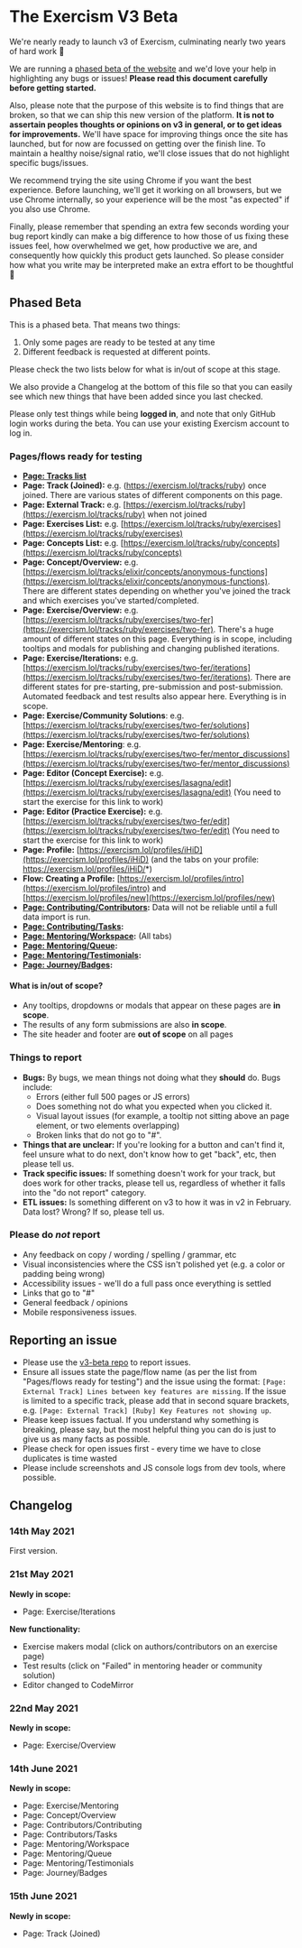 # The Exercism V3 Beta

We're nearly ready to launch v3 of Exercism, culminating nearly two years of hard work 🎉

We are running a [phased beta of the website](https://exercism.lol) and we'd love your help in highlighting any bugs or issues!
**Please read this document carefully before getting started.**

Also, please note that the purpose of this website is to find things that are broken, so that we can ship this new version of the platform.
**It is not to assertain peoples thoughts or opinions on v3 in general, or to get ideas for improvements.**
We'll have space for improving things once the site has launched, but for now are focussed on getting over the finish line.
To maintain a healthy noise/signal ratio, we'll close issues that do not highlight specific bugs/issues.

We recommend trying the site using Chrome if you want the best experience. 
Before launching, we'll get it working on all browsers, but we use Chrome internally, so your experience will be the most "as expected" if you also use Chrome.

Finally, please remember that spending an extra few seconds wording your bug report kindly can make a big difference to how those of us fixing these issues feel, how overwhelmed we get, how productive we are, and consequently how quickly this product gets launched. 
So please consider how what you write may be interpreted make an extra effort to be thoughtful 🙂

## Phased Beta

This is a phased beta.
That means two things:
1. Only some pages are ready to be tested at any time
2. Different feedback is requested at different points.

Please check the two lists below for what is in/out of scope at this stage.

We also provide a Changelog at the bottom of this file so that you can easily see which new things that have been added since you last checked.

Please only test things while being **logged in**, and note that only GitHub login works during the beta.
You can use your existing Exercism account to log in.

### Pages/flows ready for testing

- **[Page: Tracks list](https://exercism.lol/tracks)**
- **Page: Track (Joined):** e.g. (https://exercism.lol/tracks/ruby) once joined. There are various states of different components on this page.
- **Page: External Track:** e.g. [https://exercism.lol/tracks/ruby](https://exercism.lol/tracks/ruby) when not joined
- **Page: Exercises List:** e.g. [https://exercism.lol/tracks/ruby/exercises](https://exercism.lol/tracks/ruby/exercises)
- **Page: Concepts List:** e.g. [https://exercism.lol/tracks/ruby/concepts](https://exercism.lol/tracks/ruby/concepts)
- **Page: Concept/Overview:** e.g. [https://exercism.lol/tracks/elixir/concepts/anonymous-functions](https://exercism.lol/tracks/elixir/concepts/anonymous-functions). There are different states depending on whether you've joined the track and which exercises you've started/completed.
- **Page: Exercise/Overview:** e.g. [https://exercism.lol/tracks/ruby/exercises/two-fer](https://exercism.lol/tracks/ruby/exercises/two-fer). There's a huge amount of different states on this page. Everything is in scope, including tooltips and modals for publishing and changing published iterations.
- **Page: Exercise/Iterations:** e.g. [https://exercism.lol/tracks/ruby/exercises/two-fer/iterations](https://exercism.lol/tracks/ruby/exercises/two-fer/iterations). There are different states for pre-starting, pre-submission and post-submission. Automated feedback and test results also appear here. Everything is in scope.
- **Page: Exercise/Community Solutions**: e.g. [https://exercism.lol/tracks/ruby/exercises/two-fer/solutions](https://exercism.lol/tracks/ruby/exercises/two-fer/solutions)
- **Page: Exercise/Mentoring**: e.g. [https://exercism.lol/tracks/ruby/exercises/two-fer/mentor_discussions](https://exercism.lol/tracks/ruby/exercises/two-fer/mentor_discussions)
- **Page: Editor (Concept Exercise):** e.g. [https://exercism.lol/tracks/ruby/exercises/lasagna/edit](https://exercism.lol/tracks/ruby/exercises/lasagna/edit) (You need to start the exercise for this link to work)
- **Page: Editor (Practice Exercise):** e.g. [https://exercism.lol/tracks/ruby/exercises/two-fer/edit](https://exercism.lol/tracks/ruby/exercises/two-fer/edit) (You need to start the exercise for this link to work)
- **Page: Profile:** [https://exercism.lol/profiles/iHiD](https://exercism.lol/profiles/iHiD) (and the tabs on your profile: https://exercism.lol/profiles/iHiD/*)
- **Flow: Creating a Profile:** [https://exercism.lol/profiles/intro](https://exercism.lol/profiles/intro) and [https://exercism.lol/profiles/new](https://exercism.lol/profiles/new)
- **[Page: Contributing/Contributors](https://exercism.lol/contributing/contributors):** Data will not be reliable until a full data import is run.
- **[Page: Contributing/Tasks](https://exercism.lol/contributing/tasks):**
- **[Page: Mentoring/Workspace](https://exercism.lol/mentoring/inbox):** (All tabs)
- **[Page: Mentoring/Queue](https://exercism.lol/mentoring/queue):** 
- **[Page: Mentoring/Testimonials](https://exercism.lol/mentoring/testimonials):** 
- **[Page: Journey/Badges](https://exercism.lol/journey/badges):**

#### What is in/out of scope?

- Any tooltips, dropdowns or modals that appear on these pages are **in scope**.
- The results of any form submissions are also **in scope**.
- The site header and footer are **out of scope** on all pages

### Things to report

- **Bugs:** By bugs, we mean things not doing what they **should** do. Bugs include:
  - Errors (either full 500 pages or JS errors)
  - Does something not do what you expected when you clicked it.
  - Visual layout issues (for example, a tooltip not sitting above an page element, or two elements overlapping)
  - Broken links that do not go to "#".
- **Things that are unclear:** If you're looking for a button and can't find it, feel unsure what to do next, don't know how to get "back", etc, then please tell us.
- **Track specific issues:** If something doesn't work for your track, but does work for other tracks, please tell us, regardless of whether it falls into the "do not report" category.
- **ETL issues:** Is something different on v3 to how it was in v2 in February. Data lost? Wrong? If so, please tell us.

### Please do *not* report
- Any feedback on copy / wording / spelling / grammar, etc
- Visual inconsistencies where the CSS isn't polished yet (e.g. a color or padding being wrong)
- Accessibility issues - we'll do a full pass once everything is settled
- Links that go to "#"
- General feedback / opinions
- Mobile responsiveness issues.

## Reporting an issue

- Please use the [v3-beta repo](https://github.com/exercism/v3-beta) to report issues.
- Ensure all issues state the page/flow name (as per the list from "Pages/flows ready for testing") and the issue using the format: `[Page: External Track] Lines between key features are missing`. If the issue is limited to a specific track, please add that in second square brackets, e.g. `[Page: External Track] [Ruby] Key Features not showing up`.
- Please keep issues factual. If you understand why something is breaking, please say, but the most helpful thing you can do is just to give us as many facts as possible.
- Please check for open issues first - every time we have to close duplicates is time wasted 
- Please include screenshots and JS console logs from dev tools, where possible.

## Changelog


### 14th May 2021

First version.

### 21st May 2021

**Newly in scope:**

- Page: Exercise/Iterations

**New functionality:**

- Exercise makers modal (click on authors/contributors on an exercise page)
- Test results (click on "Failed" in mentoring header or community solution)
- Editor changed to CodeMirror

### 22nd May 2021

**Newly in scope:**

- Page: Exercise/Overview

### 14th June 2021

**Newly in scope:**

- Page: Exercise/Mentoring
- Page: Concept/Overview
- Page: Contributors/Contributing
- Page: Contributors/Tasks
- Page: Mentoring/Workspace
- Page: Mentoring/Queue
- Page: Mentoring/Testimonials
- Page: Journey/Badges

### 15th June 2021

**Newly in scope:**

- Page: Track (Joined)
